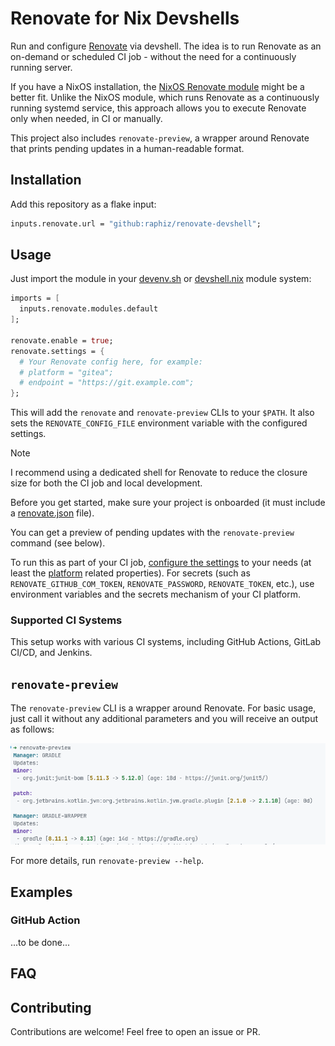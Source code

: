 # Renovate for Nix Devshells

Run and configure [Renovate](https://github.com/renovatebot/renovate) via devshell.
The idea is to run Renovate as an on-demand or scheduled CI job - without the need for a continuously running server.

If you have a NixOS installation, the [NixOS Renovate module](https://github.com/NixOS/nixpkgs/blob/nixos-24.11/nixos/modules/services/misc/renovate.nix) might be a better fit.
Unlike the NixOS module, which runs Renovate as a continuously running systemd service, this approach allows you to execute Renovate only when needed, in CI or manually.

This project also includes `renovate-preview`, a wrapper around Renovate that prints pending updates in a human-readable format.

## Installation

Add this repository as a flake input:

```nix
inputs.renovate.url = "github:raphiz/renovate-devshell";
```

## Usage

Just import the module in your [devenv.sh](https://devenv.sh/) or [devshell.nix](https://github.com/numtide/devshell) module system:

```nix
imports = [
  inputs.renovate.modules.default
];

renovate.enable = true;
renovate.settings = {
  # Your Renovate config here, for example:
  # platform = "gitea";
  # endpoint = "https://git.example.com";
};
```

This will add the `renovate` and `renovate-preview` CLIs to your `$PATH`.
It also sets the `RENOVATE_CONFIG_FILE` environment variable with the configured settings.
> [!NOTE]
> I recommend using a dedicated shell for Renovate to reduce the closure size for both the CI job and local development.

Before you get started, make sure your project is onboarded (it must include a [renovate.json](https://docs.renovatebot.com/getting-started/installing-onboarding/#configuration-location) file).

You can get a preview of pending updates with the `renovate-preview` command (see below).

To run this as part of your CI job, [configure the settings](https://docs.renovatebot.com/examples/self-hosting/) to your needs (at least the [platform](https://docs.renovatebot.com/modules/platform/) related properties). For secrets (such as `RENOVATE_GITHUB_COM_TOKEN`, `RENOVATE_PASSWORD`, `RENOVATE_TOKEN`, etc.), use environment variables and the secrets mechanism of your CI platform.

### Supported CI Systems

This setup works with various CI systems, including GitHub Actions, GitLab CI/CD, and Jenkins.

## `renovate-preview`

The `renovate-preview` CLI is a wrapper around Renovate. For basic usage, just call it without any additional parameters and you will receive an output as follows:

![Example output of renovate-preview showing updates grouped by manager and kind (major, minor, etc.)](renovate-preview.png)

For more details, run `renovate-preview --help`.

## Examples

### GitHub Action

...to be done...

## FAQ

## Contributing

Contributions are welcome! Feel free to open an issue or PR.
